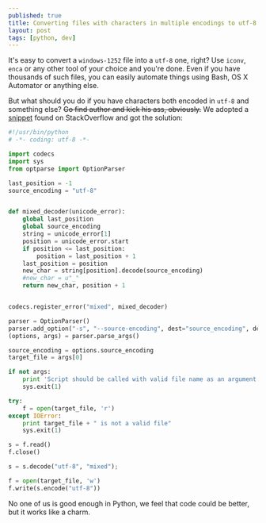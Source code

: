 ```yaml
---
published: true
title: Converting files with characters in multiple encodings to utf-8
layout: post
tags: [python, dev]
---
```


It's easy to convert a `windows-1252` file into a `utf-8` one, right? Use `iconv`, `enca` or any other tool of your choice and you're done. Even if you have thousands of such files, you can easily automate things using Bash, OS X Automator or anything else.

But what should you do if you have characters both encoded in `utf-8` and something else? <s>Go find author and kick his ass, obviously.</s> We adopted a [snippet](http://stackoverflow.com/questions/10009753/python-dealing-with-mixed-encoding-files) found on StackOverflow and got the solution:

```python
#!/usr/bin/python
# -*- coding: utf-8 -*-

import codecs
import sys
from optparse import OptionParser

last_position = -1
source_encoding = "utf-8"


def mixed_decoder(unicode_error):
    global last_position
    global source_encoding
    string = unicode_error[1]
    position = unicode_error.start
    if position <= last_position:
        position = last_position + 1
    last_position = position
    new_char = string[position].decode(source_encoding)
    #new_char = u"_"
    return new_char, position + 1


codecs.register_error("mixed", mixed_decoder)

parser = OptionParser()
parser.add_option("-s", "--source-encoding", dest="source_encoding", default="utf-8")
(options, args) = parser.parse_args()

source_encoding = options.source_encoding
target_file = args[0]

if not args:
    print 'Script should be called with valid file name as an argument. The file will be converted to utf-8.'
    sys.exit(1)

try:
    f = open(target_file, 'r')
except IOError:
    print target_file + " is not a valid file"
    sys.exit(1)

s = f.read()
f.close()

s = s.decode("utf-8", "mixed");

f = open(target_file, 'w')
f.write(s.encode("utf-8"))
```

No one of us is good enough in Python, we feel that code could be better, but it works like a charm.

